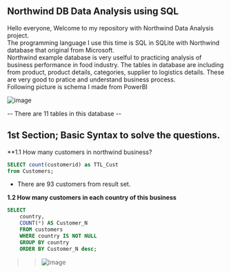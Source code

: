 ## Northwind DB Data Analysis using SQL  
Hello everyone, Welcome to my repository with Northwind Data Analysis project.  
The programming language I use this time is SQL in SQLite with Northwind database that original from Microsoft.  
Northwind example database is very uselful to practicing analysis of business performance in food industry.
The tables in database are including from product, product details, categories, supplier to logistics details.
These are very good to pratice and understand business process.  
Following picture is schema I made from PowerBI

![image](https://github.com/BambiPK/mydata_portfolio/assets/141467571/ccac90cb-16e8-439d-9ee5-81df3367173e)

-- There are 11 tables in this database --
## 1st Section; Basic Syntax to solve the questions.

**1.1 How many customers in northwind business?
```sql
SELECT count(customerid) as TTL_Cust
from Customers;
```
+ There are 93 customers from result set.



**1.2 How many customers in each country of this business**
```sql
SELECT 
	country,
	COUNT(*) AS Customer_N
  	FROM customers
    WHERE country IS NOT NULL
	GROUP BY country
    ORDER BY Customer_N desc;
```
>> ![image](https://github.com/BambiPK/mydata_portfolio/assets/141467571/631b78de-192f-428f-94a3-37f9640de339)

